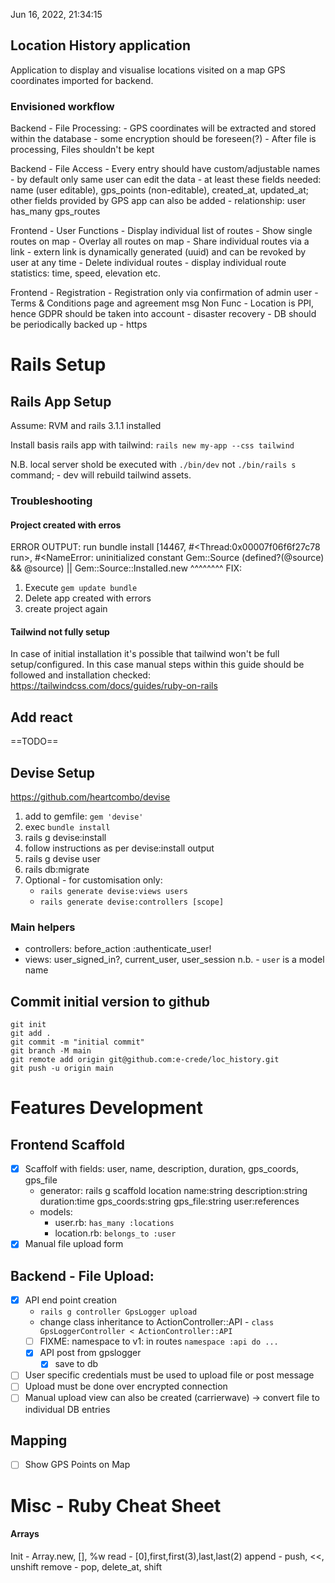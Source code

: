 Jun 16, 2022, 21:34:15

## Location History application
Application to display and visualise locations visited on a map
GPS coordinates imported for backend.


### Envisioned workflow

		
Backend - File Processing:
		- GPS coordinates will be extracted and stored within the database
			- some encryption should be foreseen(?)
		- After file is processing, Files shouldn't be kept

Backend - File Access
		- Every entry should have custom/adjustable names
		- by default only same user can edit the data
		- at least these fields needed: name (user editable), gps_points (non-editable), created_at, updated_at; other fields provided by GPS app can also be added
		- relationship: user has_many gps_routes
		
Frontend - User Functions
		 - Display individual list of routes
		 - Show single routes on map
		 - Overlay all routes on map
		 - Share individual routes via a link
		    - extern link is dynamically generated (uuid) and can be revoked by user at any time
		 - Delete individual routes
		 - display individual route statistics: time, speed, elevation etc.

Frontend - Registration
		 - Registration only via confirmation of admin user
		 - Terms & Conditions page and agreement msg
Non Func
		- Location is PPI, hence GDPR should be taken into account
		- disaster recovery - DB should be periodically backed up
		- https

# Rails Setup
## Rails App Setup
Assume: RVM and rails 3.1.1 installed

Install basis rails app with tailwind:
`rails new my-app --css tailwind`

N.B. local server shold be executed with `./bin/dev` not `./bin/rails s` command; - dev will rebuild tailwind assets.

### Troubleshooting
#### Project created with erros

ERROR OUTPUT:
 run  bundle install
[14467, #<Thread:0x00007f06f6f27c78 run>, #<NameError: uninitialized constant Gem::Source
      (defined?(@source) && @source) || Gem::Source::Installed.new
                                           ^^^^^^^^
FIX:
1. Execute `gem update bundle`
2. Delete app created with errors
3. create project again
#### Tailwind not fully setup
In case of initial installation it's possible that tailwind won't be full setup/configured. In this case manual steps within this guide should be followed and installation checked:
https://tailwindcss.com/docs/guides/ruby-on-rails
 

## Add react
==TODO==

## Devise Setup
https://github.com/heartcombo/devise

1. add to gemfile: `gem 'devise'`
2. exec `bundle install`
3. rails g devise:install
4. follow instructions as per devise:install output
5. rails g devise user
6. rails db:migrate
7. Optional - for customisation only:
	- `rails generate devise:views users`
	- `rails generate devise:controllers [scope]`

### Main helpers
- controllers: before_action :authenticate_user!
- views: user_signed_in?, current_user, user_session
n.b. - `user` is a model name


## Commit initial version to github
```
git init
git add .
git commit -m "initial commit"
git branch -M main
git remote add origin git@github.com:e-crede/loc_history.git
git push -u origin main
```

# Features Development
## Frontend Scaffold
- [x] Scaffolf with fields: user, name, description, duration, gps_coords, gps_file
	- generator: rails g scaffold location name:string description:string duration:time gps_coords:string gps_file:string user:references
	- models: 
		- user.rb: `has_many :locations`
		- location.rb: `belongs_to :user`
- [x] Manual file upload form
## Backend - File Upload:
- [x] API end point creation
	- `rails g controller GpsLogger upload`
	- change class inheritance to ActionController::API - `class GpsLoggerController < ActionController::API`
	- [ ] FIXME: namespace to v1: in routes `namespace :api do ...`
	- [x] API post from gpslogger
		- [x] save to db

- [ ] User specific credentials must be used to upload file or post message
- [ ] Upload must be done over encrypted connection
- [ ] Manual upload view can also be created (carrierwave) -> convert file to individual DB entries

## Mapping
- [ ] Show GPS Points on Map

# Misc - Ruby Cheat Sheet
#### Arrays
Init - Array.new, [], %w
read - [0],first,first(3),last,last(2)
append - push, <<, unshift
remove - pop, delete_at, shift